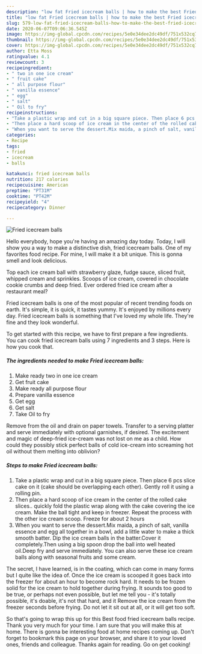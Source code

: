 ```yaml
---
description: "low fat Fried icecream balls | how to make the best Fried icecream balls"
title: "low fat Fried icecream balls | how to make the best Fried icecream balls"
slug: 579-low-fat-fried-icecream-balls-how-to-make-the-best-fried-icecream-balls
date: 2020-06-07T09:06:36.545Z
image: https://img-global.cpcdn.com/recipes/5e0e34dee2dc49df/751x532cq70/fried-icecream-balls-recipe-main-photo.jpg
thumbnail: https://img-global.cpcdn.com/recipes/5e0e34dee2dc49df/751x532cq70/fried-icecream-balls-recipe-main-photo.jpg
cover: https://img-global.cpcdn.com/recipes/5e0e34dee2dc49df/751x532cq70/fried-icecream-balls-recipe-main-photo.jpg
author: Etta Moss
ratingvalue: 4.1
reviewcount: 3
recipeingredient:
- " two in one ice cream"
- " fruit cake"
- " all purpose flour"
- " vanilla essence"
- " egg"
- " salt"
- " Oil to fry"
recipeinstructions:
- "Take a plastic wrap and cut in a big square piece. Then place 6 pcs slice cake on it (cake should be overlapping each other). Gently roll it using a rolling pin."
- "Then place a hard scoop of ice cream in the center of the rolled cake slices.. quickly fold the plastic wrap along with the cake covering the ice cream. Make the ball tight and keep in freezer. Repeat the process with the other ice cream scoop. Freeze for about 2 hours"
- "When you want to serve the dessert.Mix maida, a pinch of salt, vanilla essence and egg all together in a bowl, add a little water to make a thick smooth batter. Dip the ice cream balls in the batter.Cover it completely.Then using a big spoon drop the ball into well heated oil.Deep fry and serve immediately. You can also serve these ice cream balls along with seasonal fruits and some cream."
categories:
- Recipe
tags:
- fried
- icecream
- balls

katakunci: fried icecream balls 
nutrition: 217 calories
recipecuisine: American
preptime: "PT31M"
cooktime: "PT42M"
recipeyield: "4"
recipecategory: Dinner

---
```



![Fried icecream balls](https://img-global.cpcdn.com/recipes/5e0e34dee2dc49df/751x532cq70/fried-icecream-balls-recipe-main-photo.jpg)

Hello everybody, hope you're having an amazing day today. Today, I will show you a way to make a distinctive dish, fried icecream balls. One of my favorites food recipe. For mine, I will make it a bit unique. This is gonna smell and look delicious.

Top each ice cream ball with strawberry glaze, fudge sauce, sliced fruit, whipped cream and sprinkles. Scoops of ice cream, covered in chocolate cookie crumbs and deep fried. Ever ordered fried ice cream after a restaurant meal?

Fried icecream balls is one of the most popular of recent trending foods on earth. It's simple, it is quick, it tastes yummy. It's enjoyed by millions every day. Fried icecream balls is something that I've loved my whole life. They're fine and they look wonderful.


To get started with this recipe, we have to first prepare a few ingredients. You can cook fried icecream balls using 7 ingredients and 3 steps. Here is how you cook that.

<!--inarticleads1-->

##### The ingredients needed to make Fried icecream balls:

1. Make ready  two in one ice cream
1. Get  fruit cake
1. Make ready  all purpose flour
1. Prepare  vanilla essence
1. Get  egg
1. Get  salt
1. Take  Oil to fry


Remove from the oil and drain on paper towels. Transfer to a serving platter and serve immediately with optional garnishes, if desired. The excitement and magic of deep-fried ice-cream was not lost on me as a child. How could they possibly stick perfect balls of cold ice-cream into screaming hot oil without them melting into oblivion? 

<!--inarticleads2-->

##### Steps to make Fried icecream balls:

1. Take a plastic wrap and cut in a big square piece. Then place 6 pcs slice cake on it (cake should be overlapping each other). Gently roll it using a rolling pin.
1. Then place a hard scoop of ice cream in the center of the rolled cake slices.. quickly fold the plastic wrap along with the cake covering the ice cream. Make the ball tight and keep in freezer. Repeat the process with the other ice cream scoop. Freeze for about 2 hours
1. When you want to serve the dessert.Mix maida, a pinch of salt, vanilla essence and egg all together in a bowl, add a little water to make a thick smooth batter. Dip the ice cream balls in the batter.Cover it completely.Then using a big spoon drop the ball into well heated oil.Deep fry and serve immediately. You can also serve these ice cream balls along with seasonal fruits and some cream.


The secret, I have learned, is in the coating, which can come in many forms but I quite like the idea of. Once the ice cream is scooped it goes back into the freezer for about an hour to become rock hard. It needs to be frozen solid for the ice cream to hold together during frying. It sounds too good to be true, or perhaps not even possible, but let me tell you - it&#39;s totally possible, it&#39;s doable, it&#39;s not that hard, and it Remove the ice cream from the freezer seconds before frying. Do not let it sit out at all, or it will get too soft. 

So that's going to wrap this up for this Best food fried icecream balls recipe. Thank you very much for your time. I am sure that you will make this at home. There is gonna be interesting food at home recipes coming up. Don't forget to bookmark this page on your browser, and share it to your loved ones, friends and colleague. Thanks again for reading. Go on get cooking!
